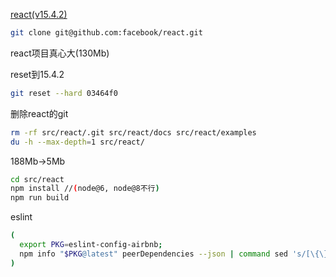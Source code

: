 


[react(v15.4.2)](https://github.com/facebook/react/tree/v15.4.2)
```bash
git clone git@github.com:facebook/react.git
```
react项目真心大(130Mb)

reset到15.4.2
```bash
git reset --hard 03464f0

```
删除react的git
```bash
rm -rf src/react/.git src/react/docs src/react/examples
du -h --max-depth=1 src/react/
```
188Mb->5Mb

```bash
cd src/react
npm install //(node@6, node@8不行)
npm run build 
```

eslint
```bash
(
  export PKG=eslint-config-airbnb;
  npm info "$PKG@latest" peerDependencies --json | command sed 's/[\{\},]//g ; s/: /@/g' | xargs npm install --save-dev "$PKG@latest"
)
```